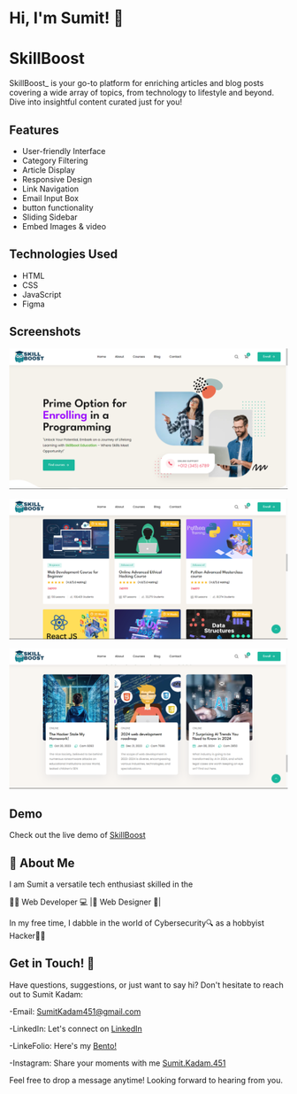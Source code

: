 
# Hi, I'm Sumit! 👋


# SkillBoost



SkillBoost_ is your go-to platform for enriching articles and blog posts covering a wide array of topics, from technology to lifestyle and beyond. Dive into insightful content curated just for you!

## Features

- User-friendly Interface
- Category Filtering
- Article Display
- Responsive Design
- Link Navigation
- Email Input Box
- button functionality
- Sliding Sidebar
- Embed Images & video




## Technologies Used

- HTML
- CSS
- JavaScript
- Figma
## Screenshots

![App Screenshot](https://github.com/SumitKadam451/SkillBoost_/blob/main/Screenshot-1.png)

![App Screenshot](https://github.com/SumitKadam451/SkillBoost_/blob/main/Screenshot-2.png)

![App Screenshot](https://github.com/SumitKadam451/SkillBoost_/blob/main/Screenshot-3.png)
## Demo

Check out the live demo of [SkillBoost](https://skillboost.pages.dev/)


## 🚀 About Me
I am Sumit a versatile tech enthusiast skilled in the

👨‍💻 Web Developer 💻 |🎨 Web Designer 🎨| 

In my free time, I dabble in the world of Cybersecurity🔍 as a hobbyist Hacker👨‍💻


## Get in Touch! 📩

Have questions, suggestions, or just want to say hi? Don't hesitate to reach out to Sumit Kadam:

-Email: SumitKadam451@gmail.com

-LinkedIn: Let's connect on [LinkedIn](https://www.linkedin.com/in/sumit-kadam-58b2102b2/)

-LinkeFolio: Here's my [Bento! ](https://bento.me/sumit-linkfolio)

-Instagram: Share your moments with me [Sumit.Kadam.451](https://www.instagram.com/sumit.kadam.451/)

Feel free to drop a message anytime! Looking forward to hearing from you.
